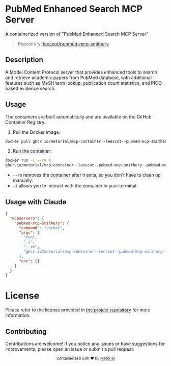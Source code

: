 
# PubMed Enhanced Search MCP Server

A containerized version of "PubMed Enhanced Search MCP Server"

> Repository: [leescot/pubmed-mcp-smithery](https://github.com/leescot/pubmed-mcp-smithery)

## Description

A Model Content Protocol server that provides enhanced tools to search and retrieve academic papers from PubMed database, with additional features such as MeSH term lookup, publication count statistics, and PICO-based evidence search.


## Usage

The containers are built automatically and are available on the GitHub Container Registry.

1. Pull the Docker image:

```bash
docker pull ghcr.io/metorial/mcp-container--leescot--pubmed-mcp-smithery--pubmed-mcp-smithery
```

2. Run the container:

```bash
docker run -i --rm \ 
ghcr.io/metorial/mcp-container--leescot--pubmed-mcp-smithery--pubmed-mcp-smithery  
```

- `--rm` removes the container after it exits, so you don't have to clean up manually.
- `-i` allows you to interact with the container in your terminal.




## Usage with Claude

```json
{
  "mcpServers": {
    "pubmed-mcp-smithery": {
      "command": "docker",
      "args": [
        "run",
        "-i",
        "--rm",
        "ghcr.io/metorial/mcp-container--leescot--pubmed-mcp-smithery--pubmed-mcp-smithery"
      ],
      "env": {}
    }
  }
}
```

# License

Please refer to the license provided in [the project repository](https://github.com/leescot/pubmed-mcp-smithery) for more information.

## Contributing

Contributions are welcome! If you notice any issues or have suggestions for improvements, please open an issue or submit a pull request.

<div align="center">
  <sub>Containerized with ❤️ by <a href="https://metorial.com">Metorial</a></sub>
</div>
  